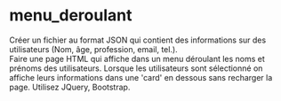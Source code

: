 # menu_deroulant

Créer un fichier au format JSON qui contient des informations sur des utilisateurs (Nom, âge, profession, email, tel.).</br>
Faire une page HTML qui affiche dans un menu déroulant les noms et prénoms des utilisateurs. Lorsque les utilisateurs sont sélectionné on affiche leurs informations dans une 'card' en dessous sans recharger la page.
Utilisez JQuery, Bootstrap.

